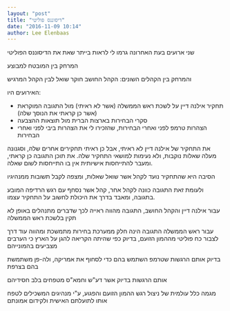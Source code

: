 ```yaml
---
layout: "post"
title: "דיסוננס פוליטי"
date: "2016-11-09 10:14"
author: Lee Elenbaas
---
```

שני ארועים בעת האחרונה גרמו לי לראות בייתר שאת את הדיסוננס הפוליטי

המרחק בין המובטח למבוצע

והמרחק בין הקהלים השונים: הקהל החושב חוקר שואל לבין הקהל המרגיש

האירועים היו:
- תחקיר אילנה דיין על לשכת ראש הממשלה (אשר לא ראיתי) מול התגובה המוקראת (אשר כן קראתי את הנוסך שלה)
- סקרי הבחירות בארצות הברית מול תוצאות ההצבעה
- הצהרות טרמפ לפני ואחרי הבחירות, שהזכירו לי את הצהרות ביבי לפני ואחרי הבחירות

את התחקיר של אילנה דיין לא ראיתי, אבל כן ראיתי תחקירים אחרים שלה, וסגנונה מעלה שאלות נוקבות, ולא נעימות למושאי התחקיר שלה. את תוכן התגובה כן קראתי, ומעבר להתייחסות אישיותית אין בו התייחסות לשום שאלה.

הסיבה היא שהתחקיר נועד לקהל אשר שואל שאלות, ומצפה לקבל תשובות ממנהיגיו

ולעומת זאת התגובה כוונה לקהל אחר, קהל אשר נסחף עם רגש הרדיפה המובע בתגובה, ומאבד בדרך את היכולת לחשוב על התחקיר עצמו.

עבור אילנה דיין והקהל החושב, התגובה מהווה ראייה לכך שדברים מתנהלים באופן לא תקין בלשכת ראש הממשלה

עבור ראש הממשלה התגובה הינה חלק ממערכת בחירות מתמשכת ומהווה עוד דרך לצבור כח פוליטי מההמון הזועם, בדיוק כפי שהיתה הקריאה להגן על הארץ כי הערבים מצביעים בהמונייהם

בדיוק אותם הרגשות שטרמפ השתמש בהם כדי לסחוף את אמריקה, ולה-פן משתמשת בהם בצרפת

אותם הרגשות בדיוק אשר דע"ש וחמא"ס מטפחים בלב חסידיהם

מגמה כלל עולמית של ניצול רגש ההמון הזועם והפגוע, ע"י מנהיגים המשכילים לטפח אותו לתועלתם האישית ולקידום אמונתם
